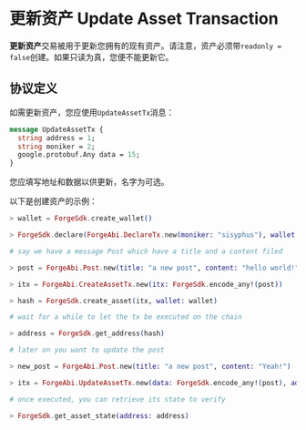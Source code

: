 # 更新资产 Update Asset Transaction

**更新资产**交易被用于更新您拥有的现有资产。请注意，资产必须带`readonly = false`创建。如果只读为真，您便不能更新它。

## 协议定义

如需更新资产，您应使用`UpdateAssetTx`消息：

```proto
message UpdateAssetTx {
  string address = 1;
  string moniker = 2;
  google.protobuf.Any data = 15;
}
```

您应填写地址和数据以供更新，名字为可选。

以下是创建资产的示例：

```elixir
> wallet = ForgeSdk.create_wallet()

> ForgeSdk.declare(ForgeAbi.DeclareTx.new(moniker: "sisyphus"), wallet: wallet)

# say we have a message Post which have a title and a content filed

> post = ForgeAbi.Post.new(title: "a new post", content: "hello world!")

> itx = ForgeAbi.CreateAssetTx.new(itx: ForgeSdk.encode_any!(post))

> hash = ForgeSdk.create_asset(itx, wallet: wallet)

# wait for a while to let the tx be executed on the chain

> address = ForgeSdk.get_address(hash)

# later on you want to update the post

> new_post = ForgeAbi.Post.new(title: "a new post", content: "Yeah!")

> itx = ForgeAbi.UpdateAssetTx.new(data: ForgeSdk.encode_any!(post), address: address)

# once executed, you can retrieve its state to verify

> ForgeSdk.get_asset_state(address: address)
```
